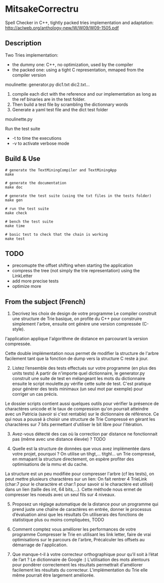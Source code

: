 MitsakeCorrectru
================

Spell Checker in C++,
tightly packed tries implementation and adaptation:
    http://aclweb.org/anthology-new/W/W09/W09-1505.pdf


Description
-----------

Two Tries implementation:
  * the dummy one: C++, no optimization, used by the compiler
  * the packed one: using a tight C representation,
                    mmaped from the compiler version

moulinette:
  generator.py dic1.txt dic2.txt...

1. compile each dict with the reference and our implementation as long as the
  ref binaries are in the test folder.
2. Then build a test file by scrambling the dictionnary words
3. Generate a yaml test file and the dict test folder

  moulinette.py

Run the test suite

* -t to time the executions
* -v to activate verbose mode

Build & Use
-----------

    # generate the TextMiningCompiler and TextMiningApp
    make

    # generate the documentation
    make doc

    # generate the test suite (using the txt files in the tests folder)
    make gen

    # run the test suite
    make check

    # bench the test suite
    make time

    # basic test to check that the chain is working
    make test

TODO
----

* precomupte the offset shifting when starting the application
* compress the tree (not simply the trie representation) using the LinkLetter
* add more precise tests
* optimize more

From the subject (French)
-------------------------

 1. Decrivez les choix de design de votre programme
Le compiler construit une structure de Trie basique,
on profite du C++ pour construire simplement l'arbre,
ensuite ont génère une version compressée (C-style).

l'application applique l'algorithme de distance en
parcourant la version compressée.

Cette double implémentation nous permet de modifier la structure
de l'arbre facilement tant que la fonction de dump vers la structure
C reste à jour.

 2.	Listez l’ensemble des tests effectués sur votre programme (en plus des units tests)
A partir de n'importe quel dictionnaire, le generator.py construit une suite de test
en mélangeant les mots du dictionnaire ensuite le script moulette.py vérifie cette suite de test.
C'est pratique pour génèrer des tests minimaux (un seul mot par exemple) pour corriger un cas précis.

Le dossier scripts contient aussi quelques outils pour vérifier la présence de charactères unicode
et le taux de compression qu'on pourrait atteindre avec un Patricia (savoir si c'est rentable) sur le
dictionnaire de référence. Ce qui nous a poussé à choisir une structure de Trie Compressé en gèrant les charactères
sur 7 bits permettant d'utiliser le bit libre pour l'itération.

 3.	Avez-vous détecté des cas où la correction par distance ne fonctionnait pas (même avec une distance  élevée) ?
TODO

 4.	Quelle est la structure de données que vous avez implémentée dans votre projet, pourquoi ?
On utilise un tihgt,... titghl... un Trie compressé, en mmapant la structure directement,
on espère profiter des optimisations de la mmu et du cache.

La structure est un peu modifiée pour compresser l'arbre (cf les tests), on peut mettre plusieurs charactères sur un lien:
On fait rentrer 4 TrieLink (char:7 pour le charactère et char:1 pour savoir si le charactère est utilisé) dans un lien
(taille des int, 64 bits,...). Cette méthode nous ermet de compresser les noeuds avec un seul fils sur 4 niveaux.

 5.	Proposez un réglage automatique de la distance pour un programme qui prend juste une chaîne de caractères en entrée, donner le processus d’évaluation ainsi que les résultats
On utiliserais des fonctions de statistique plus ou moins compliquées,
TODO

 6.	Comment comptez vous améliorer les performances de votre programme
Compresser le Trie en utilisant les link letter,
faire de vrai optimisations sur le parcours de l'arbre,
Précalculer les offsets au démarrage de l'application.

 7.	Que manque-t-il à votre correcteur orthographique pour qu’il soit à l’état de l’art ?
Le dictionnaire de Google :) L'utilisation des mots alentours pour pondèrer correctement les résultats
permettrait d'améliorer facilement les résultats du correcteur.
L'implémentation du Trie elle même pourrait être largement améliorée.

